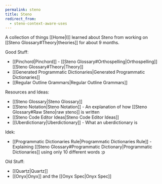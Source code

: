 ```yaml
---
permalink: steno
title: Steno
redirect_from:
  - steno-context-aware-uses
---
```

A collection of things [[Home|I]] learned about Steno from working on [[Steno Glossary#Theory|theories]] for about 9 months.

Good Stuff:
- [[Pinchord|Pinchord]] - [[Steno Glossary#Orthospelling|Orthospelling]] [[Steno Glossary#Theory|Theory]]
- [[Generated Programmatic Dictionaries|Generated Programmatic Dictionaries]]
- [[Regular Outline Grammars|Regular Outline Grammars]]

Resources and Ideas:
- [[Steno Glossary|Steno Glossary]]
- [[Steno Notation|Steno Notation]] - An explanation of how [[Steno Glossary#Raw Steno|raw steno]] is written
- [[Steno Code Editor Ideas|Steno Code Editor Ideas]]
- [[Uberdictionary|Uberdictionary]] - What an uberdictionary is

Idek:
- [[Programmatic Dictionaries Rule|Programmatic Dictionaries Rule]] - Explaining [[Steno Glossary#Programmatic Dictionary|Programmatic Dictionaries]] using only 10 different words :p

Old Stuff:
- [[Quartz|Quartz]]
- [[Onyx|Onyx]] and the [[Onyx Spec|Onyx Spec]]
